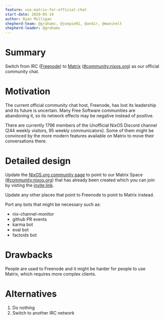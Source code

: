 ```yaml
---
feature: use-matrix-for-official-chat
start-date: 2020-05-19
author: Ryan Mulligan
shepherd-team: @grahamc, @joepie91, @andir, @mweinelt
shepherd-leader: @grahamc
---
```


# Summary
[summary]: #summary

Switch from IRC ([Freenode](https://freenode.net/)) to
[Matrix](https://matrix.org/)
([#community:nixos.org][1]) as
our official community chat.

# Motivation
[motivation]: #motivation

The current official community chat host, Freenode, has lost its
leadership and its future is uncertain. Many Free Software communities
are abandoning it, so its network effects may be negative instead of
positive.

There are currently 1796 members of the Unofficial NixOS Discord
channel (244 weekly visitors, 95 weekly communicators). Some of them
might be convinced by the more modern features available on Matrix to
move their conversations there.

# Detailed design
[design]: #detailed-design

Update the [NixOS.org community
page](https://nixos.org/community/index.html) to point to our Matrix
Space ([#community:nixos.org][1]) that has already been created which you
can join by visting the [invite
link][1].

Update any other places that point to Freenode to point to Matrix
instead.

Port any bots that might be necessary such as:

* nix-channel-monitor
* github PR events
* karma bot
* eval bot
* factoids bot

# Drawbacks
[drawbacks]: #drawbacks

People are used to Freenode and it might be harder for people to use
Matrix, which requires more complex clients.

# Alternatives
[alternatives]: #alternatives

1. Do nothing
2. Switch to another IRC network

[1]: https://matrix.to/#/#community:nixos.org
